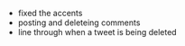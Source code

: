 - fixed the accents
- posting and deleteing comments
- line through when a tweet is being deleted


